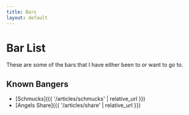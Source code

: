 ```yaml
---
title: Bars
layout: default
---
```


# Bar List

These are some of the bars that I have either been to or want to go to.

## Known Bangers

- [Schmucks]({{ '/articles/schmucks' | relative_url }})
- [Angels Share]({{ '/articles/share' | relative_url }})
